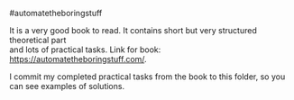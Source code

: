 #automatetheboringstuff

It is a very good book to read. It contains short but very structured theoretical part \
and lots of practical tasks. Link for book: https://automatetheboringstuff.com/.

I commit my completed practical tasks from the book to this folder, so you can see examples of solutions.